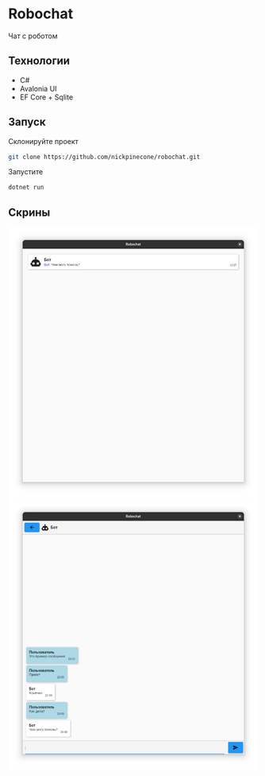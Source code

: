 # Robochat
Чат с роботом

## Технологии
- C#
- Avalonia UI
- EF Core + Sqlite

## Запуск
Склонируйте проект
```sh
git clone https://github.com/nickpinecone/robochat.git
```

Запустите
```sh
dotnet run
```

## Скрины
![chats-screen](./Assets/chats-screen.png)
![conversation-screen](./Assets/conversation-screen.png)
